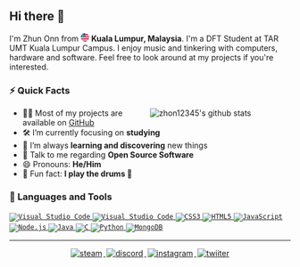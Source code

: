 ## Hi there 👋

I'm Zhun Onn from <img src="./Assets/flag.png" width="15" /> **Kuala Lumpur, Malaysia**. I'm a DFT Student at TAR UMT Kuala Lumpur Campus. I enjoy music and tinkering with computers, hardware and software. Feel free to look around at my projects if you're interested.

<h3>⚡ Quick Facts</h3>
<p>
    <picture>
        <source 
        srcset="https://github-readme-stats.zhon12345.vercel.app/api?username=zhon12345&show_icons=true&include_all_commits=true&theme=react"
        media="(prefers-color-scheme: dark)"
        />
        <source
        srcset="https://github-readme-stats.zhon12345.vercel.app/api?username=zhon12345&show_icons=true&include_all_commits=true"
        media="(prefers-color-scheme: light), (prefers-color-scheme: no-preference)"
        />
        <img align="right" alt="zhon12345's github stats" width="50%" src="https://github-readme-stats.zhon12345.vercel.app/api?username=zhon12345&show_icons=true&include_all_commits=true">
    </picture>
</p>

-   👨‍💻 Most of my projects are available on [GitHub](https://github.com/zhon12345)
-   🛠️ I’m currently focusing on **studying**
-   🌱 I’m always **learning and discovering** new things
-   💬 Talk to me regarding **Open Source Software**
-	😄 Pronouns: **He/Him**
-   🎉 Fun fact: **I play the drums 🥁**

<h3>🧰 Languages and Tools</h3>
<p>
	<a href="https://code.visualstudio.com/" target="_blank">
  		<code><img src="https://cdn.jsdelivr.net/gh/devicons/devicon/icons/vscode/vscode-original.svg" alt="Visual Studio Code" width="40" height="40" /></code>
  	</a>
    <a href="https://visualstudio.microsoft.com/" target="_blank">
  		<code><img src="https://cdn.jsdelivr.net/gh/devicons/devicon/icons/visualstudio/visualstudio-plain.svg"" alt="Visual Studio Code" width="40" height="40" /></code>
  	</a>
  	<a href="https://en.wikipedia.org/wiki/CSS/" target="_blank"> 
    	<code><img src="https://cdn.jsdelivr.net/gh/devicons/devicon/icons/css3/css3-original.svg" alt="CSS3" width="40" height="40"/></code>
	</a> 
	<a href="https://en.wikipedia.org/wiki/HTML/" target="_blank"> 
  		<code><img src="https://cdn.jsdelivr.net/gh/devicons/devicon/icons/html5/html5-original.svg" alt="HTML5" width="40" height="40"/></code>
	</a> 
	<a href="https://www.javascript.com/" target="_blank"> 
  		<code><img src="https://cdn.jsdelivr.net/gh/devicons/devicon/icons/javascript/javascript-original.svg" alt="JavaScript" width="40" height="40"/></code>
	</a> 
	<a href="https://nodejs.org" target="_blank"> 
  		<code><img src="https://cdn.jsdelivr.net/gh/devicons/devicon/icons/nodejs/nodejs-original.svg" alt="Node.js" width="40" height="40"/></code>
	</a> 
    <a href="https://www.java.com/" target="_blank"> 
  		<code><img src="https://cdn.jsdelivr.net/gh/devicons/devicon/icons/java/java-original.svg" alt="Java" width="40" height="40"/></code>
	</a>
    <a href="https://en.wikipedia.org/wiki/C_(programming_language)/" target="_blank"> 
  		<code><img src="https://cdn.jsdelivr.net/gh/devicons/devicon/icons/c/c-original.svg" alt="C" width="40" height="40"/></code>
	</a>
	<a href="https://www.python.org" target="_blank"> 
  		<code><img src="https://cdn.jsdelivr.net/gh/devicons/devicon/icons/python/python-original.svg" alt="Python" width="40" height="40"/></code>
	</a>
	<a href="https://www.mongodb.com/" target="_blank">
		<code><img src="https://cdn.jsdelivr.net/gh/devicons/devicon/icons/mongodb/mongodb-original.svg" alt="MongoDB" width="40" height="40"/></code>
	</a>
</p>

---

<div align="center">
    <a href="https://steamcommunity.com/id/zhon12345" target="_blank">
		<img src=https://img.shields.io/badge/Steam-1B2838?style=for-the-badge&logo=steam&logoColor=white alt=steam style="margin: 0 2px 5px 2px;" />
	</a>  
	<a href="https://discord.gg/jMpw3jw" target="_blank">
		<img src=https://img.shields.io/badge/Discord-7289DA?style=for-the-badge&logo=discord&logoColor=white alt=discord style="margin: 0 2px 5px 2px;" />
	</a>
    <a href="https://instagram.com/zh0n12345" target="_blank">
		<img src=https://img.shields.io/badge/Instagram-000000?style=for-the-badge&logo=instagram&logoColor=white alt=instagram style="margin: 0 2px 5px 2px;" />
	</a>
	<a href="https://www.twitter.com/zh0n12345" target="_blank">
		<img src=https://img.shields.io/badge/Twitter-1A8CD8?style=for-the-badge&logo=twitter&logoColor=white alt=twiiter style="margin: 0 2px 5px 2px;" />
	</a>
</div>  
